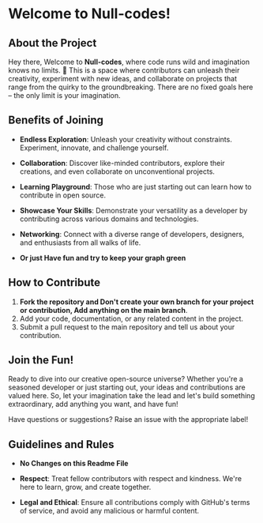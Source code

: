 # Welcome to Null-codes!

## About the Project

Hey there, Welcome to **Null-codes**, where code runs wild and imagination knows no limits. 🚀 This is a space where contributors can unleash their creativity, experiment with new ideas, and collaborate on projects that range from the quirky to the groundbreaking. There are no fixed goals here – the only limit is your imagination.

## Benefits of Joining

- **Endless Exploration**: Unleash your creativity without constraints. Experiment, innovate, and challenge yourself.

- **Collaboration**: Discover like-minded contributors, explore their creations, and even collaborate on unconventional projects.

- **Learning Playground**: Those who are just starting out can learn how to contribute in open source.

- **Showcase Your Skills**: Demonstrate your versatility as a developer by contributing across various domains and technologies.

- **Networking**: Connect with a diverse range of developers, designers, and enthusiasts from all walks of life.

- **Or just Have fun and try to keep your graph green**


## How to Contribute

1. **Fork the repository and Don't create your own branch for your project or contribution, Add anything on the main branch**.
2. Add your code, documentation, or any related content in the project.
4. Submit a pull request to the main repository and tell us about your contribution.

## Join the Fun!

Ready to dive into our creative open-source universe? Whether you're a seasoned developer or just starting out, your ideas and contributions are valued here. So, let your imagination take the lead and let's build something extraordinary, add anything you want, and have fun!

Have questions or suggestions? Raise an issue with the appropriate label!


## Guidelines and Rules
- **No Changes on this Readme File**

- **Respect**: Treat fellow contributors with respect and kindness. We're here to learn, grow, and create together.

- **Legal and Ethical**: Ensure all contributions comply with GitHub's terms of service, and avoid any malicious or harmful content.

